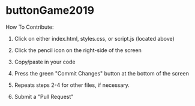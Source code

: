 # buttonGame2019

How To Contribute:

1. Click on either index.html, styles.css, or script.js (located above)

2. Click the pencil icon on the right-side of the screen

3. Copy/paste in your code

4. Press the green "Commit Changes" button at the bottom of the screen

5. Repeats steps 2-4 for other files, if necessary.

6. Submit a "Pull Request"

